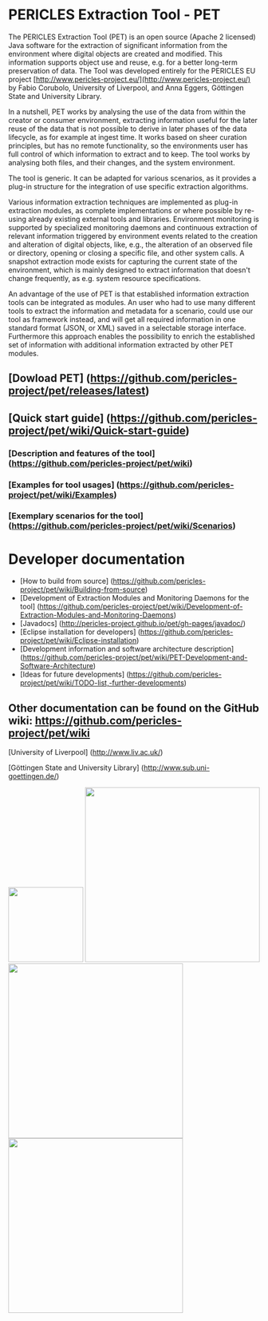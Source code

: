 # PERICLES Extraction Tool - PET 

The PERICLES Extraction Tool (PET) is an open source (Apache 2 licensed) Java software for the extraction of significant information from the environment where digital objects are created and modified. This information supports object use and reuse, e.g. for a better long-term preservation of data. The Tool was developed entirely for the PERICLES EU project [http://www.pericles-project.eu/](http://www.pericles-project.eu/) by Fabio Corubolo, University of Liverpool, and Anna Eggers, Göttingen State and University Library.

In a nutshell, PET works by analysing the use of the data from within the creator or consumer environment, extracting information useful for the later reuse of the data that is not possible to derive in later phases of the data lifecycle, as for example at ingest time. It works based on sheer curation principles, but has no remote functionality, so the environments user has full control of which information to extract and to keep. The tool works by analysing both files, and their changes, and the system environment. 

The tool is generic. It can be adapted for various scenarios, as it provides a plug-in structure for the integration of use specific extraction algorithms.

Various information extraction techniques are implemented as plug-in extraction modules, as complete implementations or where possible by re-using already existing external tools and libraries. Environment monitoring is supported by specialized monitoring daemons and continuous extraction of relevant information triggered by environment events related to the creation and alteration of digital objects, like, e.g., the alteration of an observed file or directory, opening or closing a specific file, and other system calls. A snapshot extraction mode exists for capturing the current state of the environment, which is mainly designed to extract information that doesn't change frequently, as e.g. system resource specifications.     

An advantage of the use of PET is that established information extraction tools can be integrated as modules. An user who had to use many different tools to extract the information and metadata for a scenario, could use our tool as framework instead, and will get all required information in one standard format (JSON, or XML) saved in a selectable storage interface. Furthermore this approach enables the possibility to enrich the established set of information with additional information extracted by other PET modules.

## [Dowload PET] (https://github.com/pericles-project/pet/releases/latest)

## [Quick start guide] (https://github.com/pericles-project/pet/wiki/Quick-start-guide)

### [Description and features of the tool] (https://github.com/pericles-project/pet/wiki)

### [Examples for tool usages] (https://github.com/pericles-project/pet/wiki/Examples)

### [Exemplary scenarios for the tool] (https://github.com/pericles-project/pet/wiki/Scenarios)

# Developer documentation 

* [How to build from source] (https://github.com/pericles-project/pet/wiki/Building-from-source)
* [Development of Extraction Modules and Monitoring Daemons for the tool] (https://github.com/pericles-project/pet/wiki/Development-of-Extraction-Modules-and-Monitoring-Daemons)
* [Javadocs] (http://pericles-project.github.io/pet/gh-pages/javadoc/)
* [Eclipse installation for developers] (https://github.com/pericles-project/pet/wiki/Eclipse-installation)
* [Development information and software architecture description] (https://github.com/pericles-project/pet/wiki/PET-Development-and-Software-Architecture)
* [Ideas for future developments] (https://github.com/pericles-project/pet/wiki/TODO-list,-further-developments)

## Other documentation can be found on the GitHub wiki: https://github.com/pericles-project/pet/wiki

[University of Liverpool] (http://www.liv.ac.uk/)

[Göttingen State and University Library] (http://www.sub.uni-goettingen.de/)

<img src="https://github.com/pericles-project/pet/blob/master/wiki-images/LogoEU.png" width="150"/>

<img src="https://github.com/pericles-project/pet/blob/master/wiki-images/PERICLES%20logo_black.jpg" width="350"/>

<img src="https://github.com/pericles-project/pet/blob/master/wiki-images/liverpool_logo.png" width="350"/>

<img src="https://github.com/pericles-project/pet/blob/master/wiki-images/sub-logo.jpg" width="350"/>


